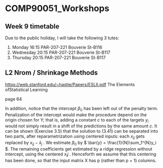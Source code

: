 # COMP90051_Workshops

## Week 9 timetable
Due to the public holiday, I will take the following 3 tutes:
1. Monday 16:15  PAR-207-221 Bouverie St-B116
2. Wednesday  20:15	PAR-207-221 Bouverie St-B117
3. Thursday	20:15	PAR-207-221 Bouverie St-B117

## L2 Nrom /  Shrinkage Methods

https://web.stanford.edu/~hastie/Papers/ESLII.pdf
The Elements ofStatistical Learning

page 64

In addition, notice that the intercept $\beta_0$ has been left out of the penalty term. Penalization of the intercept would make the procedure depend on the origin chosen for Y; that is, adding a constant $c$ to each of the targets $y_i$ would not simply result in a shift of the predictions by the same amount $c$. It can be shown (Exercise 3.5) that the solution to (3.41) can be separated into two parts, after reparametrization using centered inputs: each $x_{ij}$ gets replaced by $x_{ij} − \bar{x}_j$ . We estimate $\beta_0$ by $ \bar{y} = \frac{1}{N}\sum_1^{N}y_i $. The remaining coefficients get estimated by a ridge regression without intercept, using the centered $x_ij$ . Henceforth we assume that this centering has been done, so that the input matrix X has p (rather than p + 1) columns.
